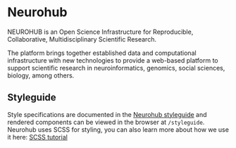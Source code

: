 # Neurohub

NEUROHUB is an Open Science Infrastructure for Reproducible, Collaborative, Multidisciplinary Scientific Research.

The platform brings together established data and computational infrastructure with new technologies to provide a web-based platform to support scientific research in neuroinformatics, genomics, social sciences, biology, among others.

## Styleguide

Style specifications are documented in the [Neurohub styleguide](https://github.com/aces/cbrain/tree/master/BrainPortal/app/assets) and rendered components can be viewed in the browser at `/styleguide`.
<br>
Neurohub uses SCSS for styling, you can also learn more about how we use it here: [SCSS tutorial](https://github.com/aces/cbrain/tree/master/BrainPortal/app/assets/stylesheets/SCSS_intro_tutorial.md)
